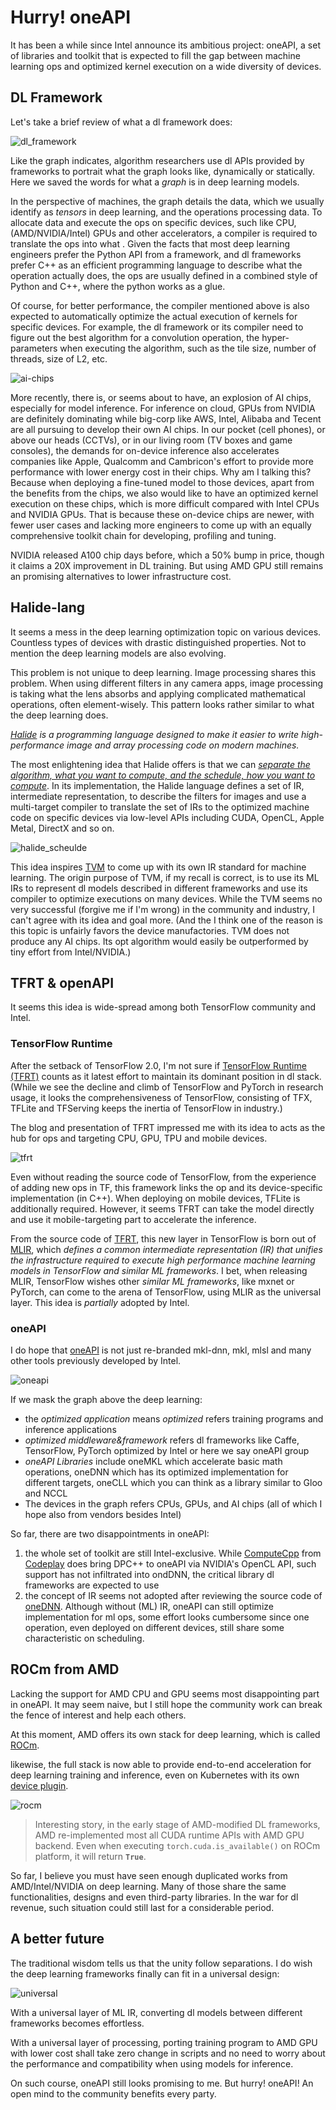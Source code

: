 # Hurry! oneAPI

It has been a while since Intel announce its ambitious project: oneAPI, a set of libraries and toolkit that is expected to fill the gap between machine learning ops and optimized kernel execution on a wide diversity of devices.

## DL Framework

Let's take a brief review of what a dl framework does:

![dl_framework](./oneapi/dl_framework.svg)

Like the graph indicates, algorithm researchers use dl APIs provided by frameworks to portrait what the graph looks like, dynamically or statically. Here we saved the words for what a *graph* is in deep learning models.

In the perspective of machines, the graph details the data, which we usually identify as *tensors* in deep learning, and the operations processing data. To allocate data and execute the ops on specific devices, such like CPU, (AMD/NVIDIA/Intel) GPUs and other accelerators, a compiler is required to translate the ops into what . Given the facts that most deep learning engineers prefer the Python API from a framework, and dl frameworks prefer C++ as an efficient programming language to describe what the operation actually does, the ops are usually defined in a combined style of Python and C++, where the python works as a glue.

Of course, for better performance, the compiler mentioned above is also expected to automatically optimize the actual execution of kernels for specific devices. For example, the dl framework or its compiler need to figure out the best algorithm for a convolution operation, the hyper-parameters when executing the algorithm, such as the tile size, number of threads, size of L2, etc.

![ai-chips](https://i0.wp.com/syncedreview.com/wp-content/uploads/2018/03/Capture3.png?w=1459&ssl=1)

More recently, there is, or seems about to have, an explosion of AI chips, especially for model inference. For inference on cloud, GPUs from NVIDIA are definitely dominating while big-corp like AWS, Intel, Alibaba and Tecent are all pursuing to develop their own AI chips. In our pocket (cell phones), or above our heads (CCTVs), or in our living room (TV boxes and game consoles), the demands for on-device inference also accelerates companies like Apple, Qualcomm and Cambricon's effort to provide more performance with lower energy cost in their chips. Why am I talking this? Because when deploying a fine-tuned model to those devices, apart from the benefits from the chips, we also would like to have an optimized kernel execution on these chips, which is more difficult compared with Intel CPUs and NVIDIA GPUs. That is because these on-device chips are newer, with fewer user cases and lacking more engineers to come up with an equally comprehensive toolkit chain for developing, profiling and tuning.

NVIDIA released A100 chip days before, which a 50% bump in price, though it claims a 20X improvement in DL training. But using AMD GPU still remains an promising alternatives to lower infrastructure cost. 

## Halide-lang

It seems a mess in the deep learning optimization topic on various devices. Countless types of devices with drastic distinguished properties. Not to mention the deep learning models are also evolving.

This problem is not unique to deep learning. Image processing shares this problem. When using different filters in any camera apps, image processing is taking what the lens absorbs and applying complicated mathematical operations, often element-wisely. This pattern looks rather similar to what the deep learning does.

*[Halide](https://halide-lang.org/#gettingstarted) is a programming language designed to make it easier to write high-performance image and array processing code on modern machines.*

The most enlightening idea that Halide offers is that we can *[separate the algorithm, what you want to compute, and the schedule, how you want to compute](https://halide-lang.org/papers/halide_autoscheduler_2019.pdf)*. In its implementation, the Halide language defines a set of IR, intermediate representation, to describe the filters for images and use a multi-target compiler to translate the set of IRs to the optimized machine code on specific devices via low-level APIs including CUDA, OpenCL, Apple Metal, DirectX and so on.

![halide_scheulde](./oneapi/halide-schedule.jpeg)

This idea inspires [TVM](https://tvm.apache.org/) to come up with its own IR standard for machine learning. The origin purpose of TVM, if my recall is correct, is to use its ML IRs to represent dl models described in different frameworks and use its compiler to optimize executions on many devices. While the TVM seems no very successful (forgive me if I'm wrong) in the community and industry, I can't agree with its idea and goal more. (And the I think one of the reason is this topic is unfairly favors the device manufactories. TVM does not produce any AI chips. Its opt algorithm would easily be outperformed by tiny effort from Intel/NVIDIA.)

## TFRT & openAPI

It seems this idea is wide-spread among both TensorFlow community and Intel.

### TensorFlow Runtime

After the setback of TensorFlow 2.0, I'm not sure if [TensorFlow Runtime (TFRT)](https://blog.tensorflow.org/2020/04/tfrt-new-tensorflow-runtime.html) counts as it latest effort to maintain its dominant position in dl stack. (While we see the decline and climb of TensorFlow and PyTorch in research usage, it looks the comprehensiveness of TensorFlow, consisting of TFX, TFLite and TFServing keeps the inertia of TensorFlow in industry.)

The blog and presentation of TFRT impressed me with its idea to acts as the hub for ops and targeting CPU, GPU, TPU and mobile devices.

![tfrt](https://1.bp.blogspot.com/-0m9v6oLvo70/XqhqxI8rAfI/AAAAAAAADDE/tvUuamxh7L4A2DTaG4LD99Eka3tEQBzxACLcBGAsYHQ/s1600/tfrtroleingraph.png)

Even without reading the source code of TensorFlow, from the experience of adding new ops in TF, this framework links the op and its device-specific implementation (in C++). When deploying on mobile devices, TFLite is additionally required. However, it seems TFRT can take the model directly and use it mobile-targeting part to accelerate the inference.

From the source code of [TFRT](https://github.com/tensorflow/runtime), this new layer in TensorFlow is born out of [MLIR](https://www.tensorflow.org/mlir), which *defines a common intermediate representation (IR) that unifies the infrastructure required to execute high performance machine learning models in TensorFlow and similar ML frameworks*. I bet, when releasing MLIR, TensorFlow wishes other *similar ML frameworks*, like mxnet or PyTorch, can come to the arena of TensorFlow, using MLIR as the universal layer. This idea is *partially* adopted by Intel.

### oneAPI

I do hope that [oneAPI](https://software.intel.com/content/www/us/en/develop/download/oneapi-product-brief.html) is not just re-branded mkl-dnn, mkl, mlsl and many other tools previously developed by Intel.

![oneapi](./oneapi/oneapi.png)

If we mask the graph above the deep learning:

- the *optimized application* means *optimized* refers training programs and inference applications
- *optimized middleware&framework* refers dl frameworks like Caffe, TensorFlow, PyTorch optimized by Intel or here we say oneAPI group
- *oneAPI Libraries* include oneMKL which accelerate basic math operations, oneDNN which has its optimized implementation for different targets, oneCLL which you can think as a library similar to Gloo and NCCL
- The devices in the graph refers CPUs, GPUs, and AI chips (all of which I hope also from vendors besides Intel)

So far, there are two disappointments in oneAPI:

1. the whole set of toolkit are still Intel-exclusive. While [ComputeCpp](https://www.codeplay.com/products/computesuite/computecpp) from [Codeplay](codeplay.com) does bring DPC++ to oneAPI via NVIDIA's OpenCL API, such support has not infiltrated into ondDNN, the critical library dl frameworks are expected to use
2. the concept of IR seems not adopted after reviewing the source code of [oneDNN](https://github.com/oneapi-src/oneDNN). Although without (ML) IR, oneAPI can still optimize implementation for ml ops, some effort looks cumbersome since one operation, even deployed on different devices, still share some characteristic on scheduling.

## ROCm from AMD

Lacking the support for AMD CPU and GPU seems most disappointing part in oneAPI. It may seem naive, but I still hope the community work can break the fence of interest and help each others.

At this moment, AMD offers its own stack for deep learning, which is called [ROCm](https://www.amd.com/en/graphics/servers-solutions-rocm).

likewise, the full stack is now able to provide end-to-end acceleration for deep learning training and inference, even on Kubernetes with its own [device plugin](https://github.com/RadeonOpenCompute/k8s-device-plugin).

![rocm](https://www.amd.com/system/files/styles/992px/private/2019-11/343814-rocm-open-source-chart-1260x709.png?itok=l2Pz8mtQ)

> Interesting story, in the early stage of AMD-modified DL frameworks, AMD re-implemented most all CUDA runtime APIs with AMD GPU backend. Even when executing `torch.cuda.is_available()` on ROCm platform, it will return **`True`**.

So far, I believe you must have seen enough duplicated works from AMD/Intel/NVIDIA on deep learning. Many of those share the same functionalities, designs and even third-party libraries. In the war for dl revenue, such situation could still last for a considerable period.

## A better future

The traditional wisdom tells us that the unity follow separations. I do wish the deep learning frameworks finally can fit in a universal design:

![universal](./oneapi/universal.svg)

With a universal layer of ML IR, converting dl models between different frameworks becomes effortless.

With a universal layer of processing, porting training program to AMD GPU with lower cost shall take zero change in scripts and no need to worry about the performance and compatibility when using models for inference.

On such course, oneAPI still looks promising to me. But hurry! oneAPI! An open mind to the community benefits every party.